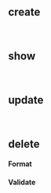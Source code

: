 <h2> create </h2><br>
<h2> show </h2><br>
<h2> update </h2><br>
<h2> delete </h2>
<h4>Format</h4>
<h4>Validate</h4>